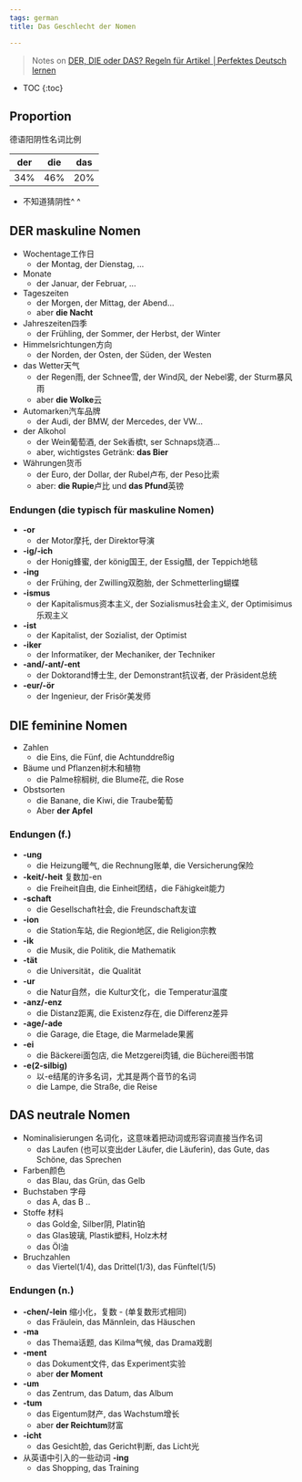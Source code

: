 ```yaml
---
tags: german
title: Das Geschlecht der Nomen

---
```


> Notes on [DER, DIE oder DAS? Regeln für Artikel │Perfektes Deutsch lernen](https://www.youtube.com/watch?v=5Vj7giLAiHk)


* TOC
{:toc}

## Proportion
德语阳阴性名词比例

| der | die | das |
|:----:|:-----:|:-----:|
|34%|46%|20%|

- 不知道猜阴性^ ^

## DER maskuline Nomen
- Wochentage工作日
  - der Montag, der Dienstag, ...
- Monate
  - der Januar, der Februar, ...
- Tageszeiten 
  - der Morgen, der Mittag, der Abend...
  - aber **die Nacht**
- Jahreszeiten四季
  - der Frühling, der Sommer, der Herbst, der Winter
- Himmelsrichtungen方向
  - der Norden, der Osten, der Süden, der Westen
- das Wetter天气
  - der Regen雨, der Schnee雪, der Wind风, der Nebel雾, der Sturm暴风雨
  - aber **die Wolke**云
- Automarken汽车品牌
  - der Audi, der BMW, der Mercedes, der VW...
- der Alkohol
  - der Wein葡萄酒, der Sek香槟t, ser Schnaps烧酒...
  - aber, wichtigstes Getränk: **das Bier**
- Währungen货币
  - der Euro, der Dollar, der Rubel卢布, der Peso比索
  - aber: **die Rupie**卢比 und **das Pfund**英镑
### Endungen (die typisch für maskuline Nomen)
  - **-or**
    - der Motor摩托, der Direktor导演
  - **-ig/-ich**
    - der Honig蜂蜜, der könig国王, der Essig醋, der Teppich地毯
  - **-ing**
    - der Frühing, der Zwilling双胞胎, der Schmetterling蝴蝶
  - **-ismus**
    - der Kapitalismus资本主义, der Sozialismus社会主义, der Optimisimus乐观主义
  - **-ist**
    - der Kapitalist, der Sozialist, der Optimist
  - **-iker**
    - der Informatiker, der Mechaniker, der Techniker
  - **-and/-ant/-ent**
    - der Doktorand博士生, der Demonstrant抗议者, der Präsident总统
  - **-eur/-ör**
    - der Ingenieur, der Frisör美发师

## DIE feminine Nomen
- Zahlen
  - die Eins, die Fünf, die Achtunddreßig
- Bäume und Pflanzen树木和植物
  - die Palme棕榈树, die Blume花, die Rose 
- Obstsorten
  - die Banane, die Kiwi, die Traube葡萄
  - Aber **der Apfel**
### Endungen (f.)
  - **-ung**
    - die Heizung暖气, die Rechnung账单, die Versicherung保险
  - **-keit/-heit** 复数加-en
    - die Freiheit自由, die Einheit团结，die Fähigkeit能力
  - **-schaft**
    - die Gesellschaft社会, die Freundschaft友谊
  - **-ion**
    - die Station车站, die Region地区, die Religion宗教
  - **-ik**
    - die Musik, die Politik, die Mathematik
  - **-tät**
    - die Universität，die Qualität
  - **-ur**
    - die Natur自然，die Kultur文化，die Temperatur温度
  - **-anz/-enz**
    - die Distanz距离, die Existenz存在, die Differenz差异
  - **-age/-ade**
    - die Garage, die Etage, die Marmelade果酱
  - **-ei**
    - die Bäckerei面包店, die Metzgerei肉铺, die Bücherei图书馆
  - **-e(2-silbig)** 
    - 以-e结尾的许多名词，尤其是两个音节的名词
    - die Lampe, die Straße, die Reise

## DAS neutrale Nomen
- Nominalisierungen 名词化，这意味着把动词或形容词直接当作名词
  - das Laufen (也可以变出der Läufer, die Läuferin), das Gute, das Schöne, das Sprechen
- Farben颜色
  - das Blau, das Grün, das Gelb
- Buchstaben 字母
  - das A, das B ..
- Stoffe 材料
  - das Gold金, Silber阴, Platin铂 
  - das Glas玻璃, Plastik塑料, Holz木材
  - das Öl油
- Bruchzahlen
  - das Viertel(1/4), das Drittel(1/3), das Fünftel(1/5)
### Endungen (n.)
  - **-chen/-lein** 缩小化，复数 - (单复数形式相同)
    - das Fräulein, das Männlein, das Häuschen
  - **-ma**
    - das Thema话题, das Kilma气候, das Drama戏剧
  - **-ment**
    - das Dokument文件, das Experiment实验
    - aber **der Moment**
  - **-um**
    - das Zentrum, das Datum, das Album
  - **-tum**
    - das Eigentum财产, das Wachstum增长
    - aber **der Reichtum**财富
  - **-icht**
    - das Gesicht脸, das Gericht判断, das Licht光
  - 从英语中引入的一些动词 **-ing**
    - das Shopping, das Training